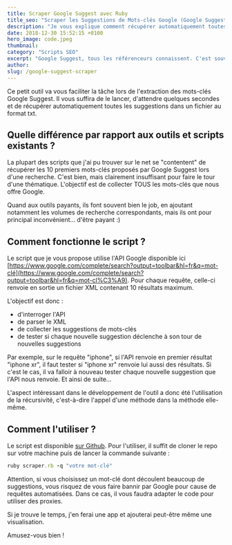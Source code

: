 ```yaml
---
title: Scraper Google Suggest avec Ruby
title_seo: "Scraper les Suggestions de Mots-clés Google (Google Suggest) avec Ruby"
description: "Je vous explique comment récupérer automatiquement toutes les suggestions Google autour d'un mot-clé. Avec en bonus un script gratuit !"
date: 2018-12-30 15:52:15 +0100
hero_image: code.jpeg
thumbnail:
category: "Scripts SEO"
excerpt: "Google Suggest, tous les référenceurs connaissent. C'est souvent un des points de départ d'un audit de mots-clés. Plusieurs outils (payants) existent aujourd'hui pour récupérer ces mots-clés. Je vous propose ici un script Ruby gratuit."
author:
slug: /google-suggest-scraper
---
```


Ce petit outil va vous faciliter la tâche lors de l'extraction des mots-clés Google Suggest. Il vous suffira de le lancer, d'attendre quelques secondes et de récupérer automatiquement toutes les suggestions dans un fichier au format txt.

## Quelle différence par rapport aux outils et scripts existants ?

La plupart des scripts que j'ai pu trouver sur le net se "contentent" de récupérer les 10 premiers mots-clés proposés par Google Suggest lors d'une recherche. C'est bien, mais clairement insuffisant pour faire le tour d'une thématique. L'objectif est de collecter TOUS les mots-clés que nous offre Google.

Quand aux outils payants, ils font souvent bien le job, en ajoutant notamment les volumes de recherche correspondants, mais ils ont pour principal inconvénient... d'être payant :)

## Comment fonctionne le script ?

Le script que je vous propose utilise l'API Google disponible ici [https://www.google.com/complete/search?output=toolbar&hl=fr&q=mot-clé](https://www.google.com/complete/search?output=toolbar&hl=fr&q=mot-cl%C3%A9). Pour chaque requête, celle-ci renvoie en sortie un fichier XML contenant 10 résultats maximum.

L'objectif est donc :

- d'interroger l'API
- de parser le XML
- de collecter les suggestions de mots-clés
- de tester si chaque nouvelle suggestion déclenche à son tour de nouvelles suggestions

Par exemple, sur le requête "iphone", si l'API renvoie en premier résultat "iphone xr", il faut tester si "iphone xr" renvoie lui aussi des résultats. Si c'est le cas, il va falloir à nouveau tester chaque nouvelle suggestion que l'API nous renvoie. Et ainsi de suite...

L'aspect intéressant dans le développement de l'outil a donc été l'utilisation de la récursivité, c'est-à-dire l'appel d'une méthode dans la méthode elle-même.

## Comment l'utiliser  ?

Le script est disponible [sur Github](https://github.com/ABrisset/google_suggest_scraper). 
Pour l'utiliser, il suffit de cloner le repo sur votre machine puis de lancer la commande suivante :

``` ruby
ruby scraper.rb -q "votre mot-clé"
```

Attention, si vous choisissez un mot-clé dont découlent beaucoup de suggestions, vous risquez de vous faire bannir par Google pour cause de requêtes automatisées. Dans ce cas, il vous faudra adapter le code pour utiliser des proxies. 

Si je trouve le temps, j'en ferai une app et ajouterai peut-être même une visualisation.

Amusez-vous bien !